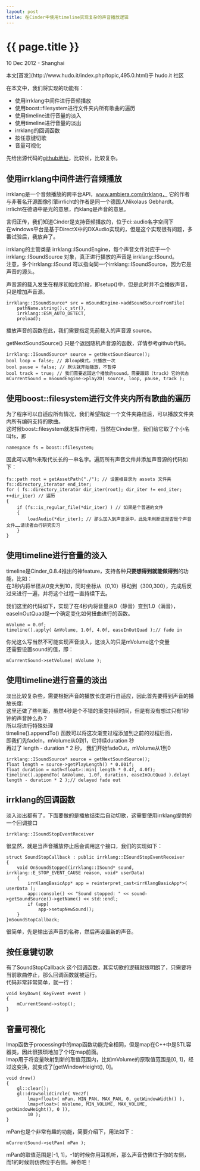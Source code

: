 ```yaml
---
layout: post
title: 在Cinder中使用timeline实现复杂的声音播放逻辑
---
```


{{ page.title }}
================

<p class="meta">10 Dec 2012 - Shanghai</p>
本文[首发](http://www.hudo.it/index.php/topic,495.0.html)于 hudo.it 社区

在本文中，我们将实现的功能有：

- 使用irrklang中间件进行音频播放
- 使用boost::filesystem进行文件夹内所有歌曲的遍历
- 使用timeline进行音量的淡入
- 使用timeline进行音量的淡出
- irrklang的回调函数
- 按任意键切歌
- 音量可视化

先给出源代码的[github地址](https://github.com/vinjn/CreativeCoding/blob/master/_cinder_app/irrKlangBasic/src/irrKlangBasicApp.cpp)，比较长，比较复杂。

使用irrklang中间件进行音频播放
---
irrklang是一个音频播放的跨平台API，www.ambiera.com/irrklang，
它的作者与非著名开源图像引擎irrlicht的作者是同一个德国人Nikolaus Gebhardt。   
irrlicht在德语中是光的意思，而klang是声音的意思。   

言归正传，我们知道Cinder是支持音频播放的，位于ci::audio名字空间下   
在windows平台是基于DirectX中的DXAudio实现的，但是这个实现很有问题，多番试验后，我放弃了。   

irrklang的主管类是 irrklang::ISoundEngine，每个声音文件对应于一个 irrklang::ISoundSource 对象，真正进行播放的声音是 irrklang::ISound。   
注意，多个irrklang::ISound 可以指向同一个irrklang::ISoundSource，因为它是声音的源头。

声音源的载入发生在程序初始化阶段，即setup()中，但是此时并不会播放声音，只是增加声音源。


	irrklang::ISoundSource* src = mSoundEngine->addSoundSourceFromFile(
	    pathName.string().c_str(), 
	    irrklang::ESM_AUTO_DETECT,
	    preload);


播放声音的函数在此，我们需要指定先前载入的声音源 source。

getNextSoundSource() 只是个返回随机声音源的函数，详情参考github代码。


	irrklang::ISoundSource* source = getNextSoundSource();
	bool loop = false; // 非loop模式，只播放一次
	bool pause = false; // 默认就开始播放，不暂停
	bool track = true; // 我们需要返回这个播放的sound，需要跟踪（track）它的状态
	mCurrentSound = mSoundEngine->play2D( source, loop, pause, track );


使用boost::filesystem进行文件夹内所有歌曲的遍历
---
为了程序可以自适应所有情况，我们希望指定一个文件夹路径后，可以播放文件夹内所有编码支持的歌曲。   
这时候boost::filesystem就发挥作用啦，当然在Cinder里，我们给它取了个小名叫fs，即   

	namespace fs = boost::filesystem;


因此可以用fs来取代长长的一串名字。遍历所有声音文件并添加声音源的代码如下：

	fs::path root = getAssetPath("./"); // 设置根目录为 assets 文件夹   
	fs::directory_iterator end_iter;   
	for ( fs::directory_iterator dir_iter(root); dir_iter != end_iter; ++dir_iter) // 遍历
	{   
	    if (fs::is_regular_file(*dir_iter) ) // 如果是个普通的文件
	    {
	        loadAudio(*dir_iter); // 那么加入到声音源中，此处未判断这是否是个声音文件……请读者自行研究实习
	    }
	}


使用timeline进行音量的淡入
---
timeline是Cinder_0.8.4推出的神feature，支持各种**只要想得到就能做得到**的功能，比如：   
在3秒内将半径从0变大到10，同时坐标从（0,10）移动到（300,300），完成后反过来进行一遍，并将这个过程一直持续下去。

我们这里的代码如下，实现了在4秒内将音量从0（静音）变到1.0（满音），easeInOutQuad是一个确定变化如何扭曲进行的函数。

	mVolume = 0.0f;
	timeline().apply( &mVolume, 1.0f, 4.0f, easeInOutQuad );// fade in

你光这么写当然不可能实现声音淡入，这淡入的只是mVolume这个变量   
还需要设置sound的值，即：  

	mCurrentSound->setVolume( mVolume );
	

使用timeline进行音量的淡出
---
淡出比较复杂些，需要根据声音的播放长度进行自适应，因此首先要得到声音的播放长度:   
这里还做了些判断，虽然4秒是个不错的渐变持续时间，但是有没有想过只有1秒钟的声音肿么办？   
所以将进行特殊处理   
timeline().appendTo() 函数可以将这次渐变过程添加到之前的过程后面，   
即我们先fadeIn，mVolume从0到1，它持续duration 秒   
再过了 length - duration * 2 秒， 我们开始fadeOut，mVolume从1到0   

	irrklang::ISoundSource* source = getNextSoundSource();
	float length = source->getPlayLength() * 0.001f;
	float duration = math<float>::min( length * 0.4f, 4.0f);
	timeline().appendTo( &mVolume, 1.0f, duration, easeInOutQuad ).delay( length - duration * 2 );// delayed fade out


irrklang的回调函数
---
淡入淡出都有了，下面要做的是播放结束后自动切歌，这需要使用irrklang提供的一个回调接口   

	irrklang::ISoundStopEventReceiver
  
很显然，就是当声音播放停止后会调用这个接口，我们的实现如下：
	
	struct SoundStopCallback : public irrklang::ISoundStopEventReceiver
	{
	    void OnSoundStopped(irrklang::ISound* sound, irrklang::E_STOP_EVENT_CAUSE reason, void* userData)
	    {
	        irrKlangBasicApp* app = reinterpret_cast<irrKlangBasicApp*>( userData );
	        app::console() << "Sound stopped: " << sound->getSoundSource()->getName() << std::endl;
	        if (app)
	            app->setupNewSound();
	    }
	}mSoundStopCallback;

很简单，先是输出该声音的名称，然后再设置新的声音。

按任意键切歌
---
有了SoundStopCallback 这个回调函数，其实切歌的逻辑就很明朗了，只需要将当前歌曲停止，那么回调函数就被运行。   
代码非常非常简单，就一行：  

	void keyDown( KeyEvent event )
	{
	    mCurrentSound->stop();
	}

音量可视化
---
lmap函数于processing中的map函数功能完全相同，但是map在C++中是STL容器类，因此很猥琐地加了个l在map前面。  
lmap用于将变量映射到新的取值范围内，比如mVolume的原取值范围是[0, 1]，经过这变换，就变成了[getWindowHeight(), 0]。  

	void draw()
	{
	    gl::clear();
	    gl::drawSolidCircle( Vec2f( 
	        lmap<float>( mPan, MIN_PAN, MAX_PAN, 0, getWindowWidth() ), 
	        lmap<float>( mVolume, MIN_VOLUME, MAX_VOLUME, getWindowHeight(), 0 )), 
	        10 );
	}

mPan也是个非常有趣的功能，简要介绍下，用法如下：  

	mCurrentSound->setPan( mPan );

mPan的取值范围是[-1, 1]，-1的时候你用耳机听，那么声音仿佛位于你的左侧，而1的时候则仿佛位于右侧。神奇吧！



